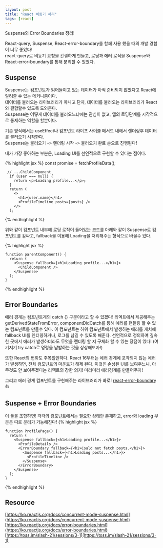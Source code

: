 ```yaml
---
layout: post
title: "React 비동기 처리"
tags: [react]
---
```


Suspense와 Error Boundaries 정리!

React-query, Suspense, React-error-boundary를 함께 사용 했을 때의 개발 경험이 너무 좋았다!<br>
react-query로 비동기 요청을 간결하게 만들고, 로딩과 에러 로직을 Suspense와 React-error-boundary를 통해 분리할 수 있었다.

## Suspense
Suspense는 컴포넌트가 읽어들이고 있는 데이터가 아직 준비되지 않았다고 React에 알려줄 수 있는 메커니즘이다.<br>
데이터를 불러오는 라이브러리가 아니고 단지, 데이터를 불러오는 라이브러리가 React와 결합할수 있도록 도와준다.<br>
Suspense는 어떻게 데이터를 불러오느냐에는 관심이 없고, 앱의 로딩단계를 시각적으로 통제하는 역할을 할뿐이다.
 
기존 방식에서는 useEffect나 컴포넌트 라이프 사이클 메서드 내에서 렌더링후 데이터를 불러오기 시작한다. <br>
Suspense는 불러오기 -> 렌더링 시작 -> 불러오기 완료 순으로 진행된다!

내가 가장 좋아하는 부분은, Loading UI를 선언적으로 구현할 수 있다는 점이다.

{% highlight jsx %}
    const promise = fetchProfileData();

     // ...ChildComponent
      if (user === null) {
        return <p>Loading profile...</p>;
      }
      return (
        <>
          <h1>{user.name}</h1>
          <ProfileTimeline posts={posts} />
        </>
      );
    
{% endhighlight %}

위와 같이 컴포넌트 내부에 로딩 로직이 들어있는 코드를 아래와 같이 Suspense로 컴포넌트를 감싸고, fallback을 이용해 Loading을 처리해주는 형식으로 바꿀수 있다.

{% highlight jsx %}

    function parentComponent() {
      return (
        <Suspense fallback={<h1>Loading profile...</h1>}>
          <ChildComponent />      
        </Suspense>
      );
    }
    
{% endhighlight %}


## Error Boundaries
에러 경계는 컴포넌트계의 catch {} 구문이라고 할 수 있겠다!
리엑트에서 제공해주는 getDerivedStateFromError, componentDidCatch를 통해 에러를 핸들링 할 수 있는 컴포넌트를 만들수 있다. 
이 컴포넌트는 하위 컴포넌트에서 발생하는 에러를 케치해 fallback UI를 렌더링하거나, 로그를 남길 수 있도록 해준다.
선언적으로 정의하여 깊숙한 곳에서 에러가 발생하더라도 무엇을 렌더링 할 지 구체화 할 수 있는 장점이 있다!
(여기저기 try catch로 명령을 남발하는 것을 상상해보자!)

또한 React의 변화도 주목할만하다.
React 16부터는 에러 경계에 포착되지 않는 에러가 발생하면, 전체 컴포넌트의 마운트가 해제 된다.
이것은 손상된 UI를 보여주느니, 아무것도 안 보여주겠다는 리엑트의 강한 의지!
미리미리 에러경계를 만들어주자!

그리고 에러 경계 컴포넌트를 구현해주는 라이브러리가 바로!
[react-error-boundary](https://www.npmjs.com/package/react-error-boundary) 👍


## Suspense + Error Boundaries
이 둘을 조합하면! 
각각의 컴포넌트에서는 필요한 상태만 존재하고, error와 loading 부분은 따로 분리가 가능해진다!
{% highlight jsx %}

    function ProfilePage() {
      return (
        <Suspense fallback={<h1>Loading profile...</h1>}>
          <ProfileDetails />
          <ErrorBoundary fallback={<h2>Could not fetch posts.</h2>}>
            <Suspense fallback={<h1>Loading posts...</h1>}>
              <ProfileTimeline />
            </Suspense>
          </ErrorBoundary>
        </Suspense>
      );
    }

{% endhighlight %}




## Resource
[https://ko.reactjs.org/docs/concurrent-mode-suspense.html](https://ko.reactjs.org/docs/concurrent-mode-suspense.html)
[https://ko.reactjs.org/docs/error-boundaries.html](https://ko.reactjs.org/docs/error-boundaries.html)<br>
[https://toss.im/slash-21/sessions/3-1](https://toss.im/slash-21/sessions/3-1)

